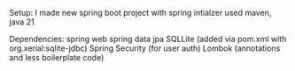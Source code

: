 Setup:
I made new spring boot project with spring intialzer
used maven, java 21

Dependencies:
spring web
spring data jpa
SQLLite (added via pom.xml with org.xerial:sqlite-jdbc)
Spring Security (for user auth)
Lombok (annotations and less boilerplate code)

